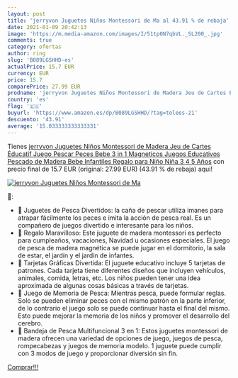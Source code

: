 ```yaml
---
layout: post
title: 'jerryvon Juguetes Niños Montessori de Ma al 43.91 % de rebaja'
date: 2021-01-09 20:42:13
image: 'https://m.media-amazon.com/images/I/51tp0N7qbVL._SL200_.jpg'
comments: true
category: ofertas
author: ring
slug: 'B089LGSHHD-es'
actualPrice: 15.7 EUR
currency: EUR
price: 15.7
comparePrice: 27.99 EUR
prodname: 'jerryvon Juguetes Niños Montessori de Madera Jeu de Cartes Éducatif Juego Pescar Peces Bebe 3 in 1 Magneticos Juegos Educativos Pescado de Madera Bebe Infantiles Regalo para Niño Niña 3 4 5 Años'
country: 'es'
flag: '🇪🇸'
buyurl: 'https://www.amazon.es/dp/B089LGSHHD/?tag=tolees-21'
descuento: '43.91'
average: '15.033333333333331'
---
```


Tienes [jerryvon Juguetes Niños Montessori de Madera Jeu de Cartes Éducatif Juego Pescar Peces Bebe 3 in 1 Magneticos Juegos Educativos Pescado de Madera Bebe Infantiles Regalo para Niño Niña 3 4 5 Años](https://www.amazon.es/dp/B089LGSHHD/?tag=tolees-21) con precio final de  15.7 EUR (original: 27.99 EUR) (43.91 %  de rebaja) aqui!

[![jerryvon Juguetes Niños Montessori de Ma](https://m.media-amazon.com/images/I/51tp0N7qbVL._SL200_.jpg)](https://www.amazon.es/dp/B089LGSHHD/?tag=tolees-21)

🔎:

- 👶 Juguetes de Pesca Divertidos: la caña de pescar utiliza imanes para atrapar fácilmente los peces e imita la acción de pesca real. Es un compañero de juegos divertido e interesante para los niños.
- 👶 Regalo Maravilloso: Este juguete de madera montessori es perfecto para cumpleaños, vacaciones, Navidad u ocasiones especiales. El juego de pesca de madera magnética se puede jugar en el dormitorio, la sala de estar, el jardín y el jardín de infantes.
- 👶 Tarjetas Gráficas Divertida: El juguete educativo incluye 5 tarjetas de patrones. Cada tarjeta tiene diferentes diseños que incluyen vehículos, animales, comida, letras, etc. Los niños pueden tener una idea aproximada de algunas cosas básicas a través de tarjetas.
- 👶 Juego de Memoria de Pesca: Mientras pesca, puede formular reglas. Solo se pueden eliminar peces con el mismo patrón en la parte inferior, de lo contrario el juego solo se puede continuar hasta el final del mismo. Esto puede mejorar la memoria de los niños y promover el desarrollo del cerebro.
- 👶 Bandeja de Pesca Multifuncional 3 en 1: Estos juguetes montessori de madera ofrecen una variedad de opciones de juego, juegos de pesca, rompecabezas y juegos de memoria modelo. 1 juguete puede cumplir con 3 modos de juego y proporcionar diversión sin fin.

[Comprar!!!](https://www.amazon.es/dp/B089LGSHHD/?tag=tolees-21)
